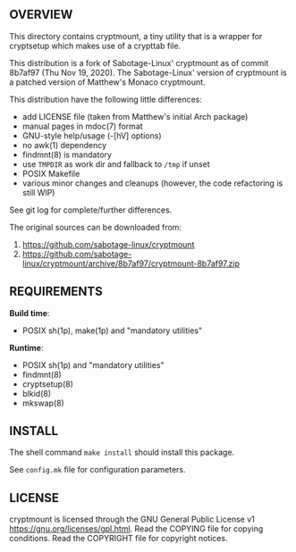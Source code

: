 OVERVIEW
--------
This directory contains cryptmount, a tiny utility that is a
wrapper for cryptsetup which makes use of a crypttab file.

This distribution is a fork of Sabotage-Linux' cryptmount as of
commit 8b7af97 (Thu Nov 19, 2020).  The Sabotage-Linux' version
of cryptmount is a patched version of Matthew's Monaco
cryptmount.

This distribution have the following little differences:
- add LICENSE file (taken from Matthew's initial Arch package)
- manual pages in mdoc(7) format
- GNU-style help/usage (-[hV] options)
- no awk(1) dependency
- findmnt(8) is mandatory
- use `TMPDIR` as work dir and fallback to `/tmp` if unset
- POSIX Makefile
- various minor changes and cleanups (however, the code
  refactoring is still WIP)

See git log for complete/further differences.

The original sources can be downloaded from:
1. https://github.com/sabotage-linux/cryptmount
2. https://github.com/sabotage-linux/cryptmount/archive/8b7af97/cryptmount-8b7af97.zip


REQUIREMENTS
------------
**Build time**:
- POSIX sh(1p), make(1p) and "mandatory utilities"

**Runtime**:
- POSIX sh(1p) and "mandatory utilities"
- findmnt(8)
- cryptsetup(8)
- blkid(8)
- mkswap(8)


INSTALL
-------
The shell command `make install` should install this package.

See `config.mk` file for configuration parameters.


LICENSE
-------
cryptmount is licensed through the GNU General Public License v1
<https://gnu.org/licenses/gpl.html>.
Read the COPYING file for copying conditions.
Read the COPYRIGHT file for copyright notices.
